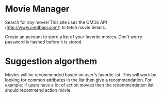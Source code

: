 # Movie Manager

Search for any movie!
This site uses the OMDb API (http://www.omdbapi.com/) to fetch movie details.

Create an account to store a list of your favorite movies.
Don't worry password is hashed before it is stored.

# Suggestion algorthem 
Movies will be recommended based on user's favorite list. This will work by looking for common attributes in the list then give a recommendation. For example: if users have a lot of action movies then the recommendation list should recommend action movie.
